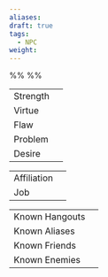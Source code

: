 ```yaml
---
aliases: 
draft: true
tags:
  - NPC
weight:
---
```

%%
%%

|                |     |
| -------------- | --- |
| Strength       |     |
| Virtue         |     |
| Flaw           |     |
| Problem        |     |
| Desire         |     |

|                |     |
| -------------- | --- |
| Affiliation    |     |
| Job            |     |

|                |     |
| -------------- | --- |
| Known Hangouts |     |
| Known Aliases  |     |
| Known Friends  |     |
| Known Enemies  |     |
